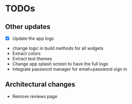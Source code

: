 # TODOs

## Other updates

- [x] Update the app logo
- change logic in build methods for all widgets
- Extract colors
- Extract text themes
- Change app splash screen to have the full logo
- Integrate password manager for email+password sign in

## Architectural changes

- Remove reviews page
